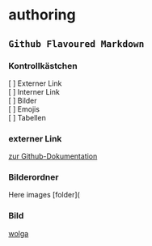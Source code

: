 # authoring

## `Github Flavoured Markdown`

### Kontrollkästchen

[ ] Externer Link  
[ ] Interner Link  
[ ] Bilder  
[ ] Emojis  
[ ] Tabellen  

### externer Link 

[zur Github-Dokumentation](https://help.github.com/en)

### Bilderordner 

Here images [folder](

### Bild

[wolga](wolga.jpg)
